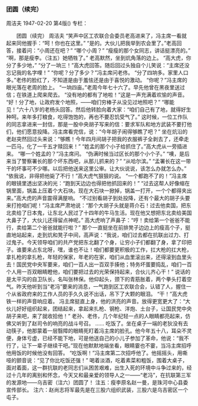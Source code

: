 ### 团圆（续完）
周洁夫
1947-02-20
第4版()
专栏：

　　团圆（续完）
    周洁夫
    “笑声中区工农联合会委员老高进来了，冯主席一看就起来同他握手：“呵！你也在这里。”
    “是的。大伙儿把我举到农会里了。”老高回答，接着问：“小周还在吧？”
    “哪个小周？”
    “瘦瘦的那个女同志，讲话挺漂亮的。”
    “啊，那是瘦李。（注五）她牺牲了。”
    老高默然，坐到炕角落的边上。
    “高大虎，你分了多少地，”
    “分了一垧三！”高大虎回答。随后回过头独自个儿笑说：“主席还没忘记我的名字哩！”
    “你呢？分了多少？”冯主席问老佟。
    “分了四垧多。家里人口多。”老佟的脸红了，不知道是由于羞怯还是由于喜悦的激动。
    “你呢？”冯主席的眼光落在老周的脸上。
    “一垧四亩。”老周今年七十六了。早先他曾在黑夜里送过信；在铁道上爬来爬去。
    “没有地的都有了地啦！”这是一声充满着欢愉的声音。
    “好！分了地，让政府发个地照，——咱们穷棒子从没见过地照吧？”
    “哪能见！”六十八岁的老杨头回答。然后他转脸向着大家：“咱们自己有了地，就得好生种呵。来年多打粮食，吃得饱饱的，再也不要忍饥受气了。”
    这时候，一位工作队的同志拿进来一封信，那是一股中央胡子写来的信：要求军队和地方武装不要打他们，他们愿意投降。冯主席看完信，说：“今年胡子闹得够瞧了吧？”
    坐在炕沿的老赵突然回过头来说：“够瞧！今年四月间胡子把我的衣服裤子全剥去了，还牵走一匹马，化了一千五才赎回来！”
    “姓孟的那个小子给抓住了。”高大虎从一旁插进来。
    “哪一个姓孟的？”冯主席问。
    “伪满时候当过区长的那个小个子。”
    “噢，是后来当了警察署长的那个坏东西吧，从那儿抓来的？”
    “从哈尔滨。”
    “孟署长在这一带干的坏事可不少哪。以后把他送来这里公审。让大伙说说，该怎么办就怎么办。”
    “依我说，非得把他毙了不行！”高大虎气狠狠的说。
    “一个都跑不了的！”冯主席的眼镜里透出坚决的光：“跑到天边边也得把他抓回来的！”
    “过去这帮人好像缩在锅里面，锅盖上压着个大石块。现在大石块一掀掉，锅盖一打开，一个个都得夹出来。”高大虎的声音震得满屋响。
    “不过别看胡子到处投降，还有个最大的胡子头要来打抢咱们呢！”冯主席严肃地说：“那个大胡子头就是蒋介石！过去他卖国，把东北卖给了日本鬼，让东北人民过了十四年的牛马生活。现在他又想把东北卖给美国大鼻子了，大伙儿还得留点神呢。”
    高大虎响了声鼻子：“哼！卖给第一个爸爸不能行，卖给第二个爸爸就能行啦？”
    那个一直挺坐在前排凳子边边上的瘦高个子，挺直地站起来，走到炕和凳子中间，高声说：“我说，咱们过去都在抗联出过力、打过鬼子。今天领导咱们的共产党把东北翻了个身，让穷小子们都翻了身，拿了印把子。谁要来占东北呀，嘿，谁也不让！咱们都要更积极的工作，扛大枪的扛大枪，拿扎枪的拿扎枪，年轻的保家，年老的在家，咱们从血里滚出来，还得滚到血里头去！国民党中央军要来，咱们一百人出一百双手揍他；特务坏蛋要捣乱，咱们一百个人用一百双眼睛瞪他，咱们要把过去的光荣保持起来，合伙儿齐心干！”
    说话的是太平沟的自卫队长，名叫张林保。他仰起头，颈下的青筋胀着，两个拳头打着空气。昨天他听到当“老冯”要来的消息，一气跑到区工农联合会，认错了人，握住一个从省政府来的工作人员的手久久说不出话，吊下了大颗的眼泪。
    “干！”高大虎铁一样的声音响应着。
    冯主席挺直上身，他的洪亮的声音。放得更宽更大了：“大伙儿好好组织起来，团结起来，拿起来扎枪、钢枪、洋炮、土台子，让国民党中央胡子来吧，来了就收拾他！”
    老孙、老佟，几个年纪轻一点的人眼睛都亮起来，仿佛又听到了赵司令的响亮的战斗号召。
    ……
    吃饭了。坐在桌子一端的老狄没有去动筷子，他那蒙着一层翳障的眼睛死盯着冯主席的脸孔。他今年五十八，耳朵不灵便，身体亏虚，已经不能下地，可是他送自己的小儿子参加了革命，他说：“我不行了，让下一辈子继续干吧。”现在他默默地端坐看，眼睛霎也不霎，当冯主席招呼他用饭的时候他没有回答。
    “吃饭啊！”冯主席第二次招呼他了。他摇摇头，用嘶哑的颤音说：“见了你比吃饭还强！”
    喝着淡酒，吃着素菜和粗饭，围着大桌子，面对着面，这一群抗联的老同志们从困苦艰难，出生入死的环境中斗争过来的，经过十几年的离别和怀念，今天又和最亲爱的领导人之一——“老冯”，在抗联第三军的发源地——乌吉密（注六）团圆了！
    注五：瘦李原名赵一曼，是珠河中心县委宣传部长。
    注六：赵尚志将军最先是在三股六组织武装，三股六是乌吉密区一个屯子。
